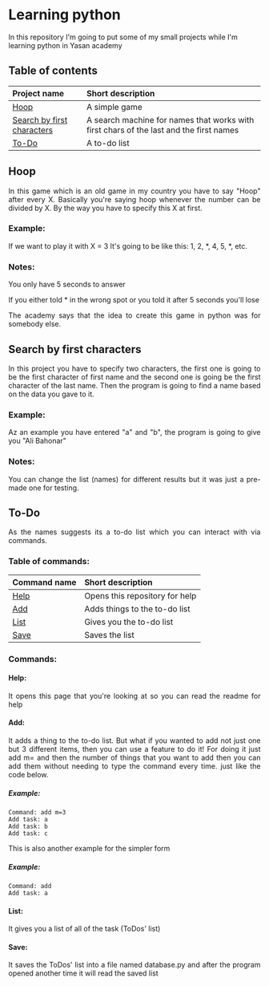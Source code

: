 # Learning python
In this repository I'm going to put some of my small projects while I'm learning python in Yasan academy
## Table of contents
|Project name|Short description|
|:---|:---|
|[Hoop](#Hoop)|A simple game|
|[Search by first characters](#Search-by-first-characters)|A search machine for names that works with first chars of the last and the first names
|[To-Do](#to-do)|A to-do list|
<div style="text-align: justify">
<a name="Hoop"/>

## Hoop
In this game which is an old game in my country you have to say "Hoop" after every X.
Basically you're saying hoop whenever the number can be divided by X.
By the way you have to specify this X at first.

### Example:
If we want to play it with X = 3
It's going to be like this: 1, 2, *, 4, 5, *, etc.

### Notes:
You only have 5 seconds to answer

If you either told * in the wrong spot or you told it after 5 seconds you'll lose

The academy says that the idea to create this game in python was for somebody else.

<a name="Search-by-first-characters"/>

## Search by first characters
In this project you have to specify two characters, the first one is going to be the first character of first name and the second one is going be the first character of the last name. Then the program is going to find a name based on the data you gave to it.

### Example:
Az an example you have entered "a" and "b", the program is going to give you "Ali Bahonar"

### Notes:
You can change the list (names) for different results but it was just a pre-made one for testing.

<a name="To-Do"/>

## To-Do
As the names suggests its a to-do list which you can interact with via commands.
### Table of commands:
|Command name|Short description|
|:---|:---|
|[Help](#Help)|Opens this repository for help|
|[Add](#Add)|Adds things to the to-do list|
|[List](#List)|Gives you the to-do list|
|[Save](#Save)|Saves the list|

### Commands:
<a name="Help"/>

#### Help:
It opens this page that you're looking at so you can read the readme for help
<a name="Add"/>

#### Add:
It adds a thing to the to-do list.
But what if you wanted to add not just one but 3 different items, then you can use a feature to do it!
For doing it just add m= and then the number of things that you want to add then you can add them without needing to type the command every time. just like the code below.
##### Example:
```
Command: add m=3
Add task: a
Add task: b
Add task: c
```

This is also another example for the simpler form
##### Example:
```
Command: add
Add task: a
```
<a name="List"/>

#### List:
It gives you a list of all of the task (ToDos' list)

<a name="Save"/>

#### Save:
It saves the ToDos' list into a file named database.py and after the program opened another time it will read the saved list
</div>